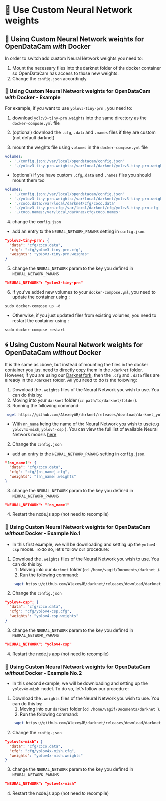 # 🎱 Use Custom Neural Network weights

## 🐋 Using Custom Neural Network weights for OpenDataCam *with* Docker

In order to switch add custom Neural Network weights you need to:
  1. Mount the necessary files into the darknet folder of the docker container so OpenDataCam has access to those new weights.
  2. Change the `config.json` accordingly

### 📖 Using Custom Neural Network weights for OpenDataCam *with* Docker - Example

For example, if you want to use `yolov3-tiny-prn` , you need to:

  1. download `yolov3-tiny-prn.weights` into the same directory as the `docker-compose.yml` file

  2. (optional) download the `.cfg`, `.data` and `.names` files if they are custom (not default darknet)

  3. mount the weights file using `volumes` in the `docker-compose.yml` file

```yaml
volumes:
  - './config.json:/var/local/opendatacam/config.json'
  - './yolov3-tiny-prn.weights:/var/local/darknet/yolov3-tiny-prn.weights'
```

  - (optional) if you have custom `.cfg`,`.data` and `.names` files you should mount them too


```yaml
volumes:
  - './config.json:/var/local/opendatacam/config.json'
  - './yolov3-tiny-prn.weights:/var/local/darknet/yolov3-tiny-prn.weights'
  - './coco.data:/var/local/darknet/cfg/coco.data'
  - './yolov3-tiny-prn.cfg:/var/local/darknet/cfg/yolov3-tiny-prn.cfg'
  - './coco.names:/var/local/darknet/cfg/coco.names'
```

  4. change the `config.json`

  - add an entry to the `NEURAL_NETWORK_PARAMS` setting in `config.json`.

```json
"yolov3-tiny-prn": {
  "data": "cfg/coco.data",
  "cfg": "cfg/yolov3-tiny-prn.cfg",
  "weights": "yolov3-tiny-prn.weights"
}
```

  5. change the `NEURAL_NETWORK` param to the key you defined in `NEURAL_NETWORK_PARAMS`

```json
"NEURAL_NETWORK": "yolov3-tiny-prn"
```

  6. If you've added new volumes to your `docker-compose.yml`, you need to update the container using : 

```
sudo docker-compose up -d
```

  - Otherwise, if you just updated files from existing volumes, you need to restart the container using  : 

```
sudo docker-compose restart
```

## 🌀 Using Custom Neural Network weights for OpenDataCam *without* Docker


It is the same as above, but instead of mounting the files in the docker container you just need to directly copy them in the `/darknet` folder. 
However, if you are using our [Darknet fork](https://github.com/IrishTrafficSurveysDev/darknet), then the `.cfg` and `.data` files are already in the `/darknet` folder. All you need to do is the following: 

1. Download the `.weights` files of the Neural Network you wish to use. You can do this by:
  1. Moving into your `darknet` folder (`cd path/to/darknet/folder`).
  2. Running the following command:
  
   ``` bash
    wget https://github.com/AlexeyAB/darknet/releases/download/darknet_yolo_v4_pre/[nn_name].weights --no-check-certificate
   ```
   - With `nn_name` being the name of the Neural Network you wish to use(e.g `yolov4x-mish`, `yolov4-csp` ). You can view the full list of available Neural Network models [here](https://github.com/AlexeyAB/darknet/tree/master/cfg)

2. Change the `config.json`

  - add an entry to the `NEURAL_NETWORK_PARAMS` setting in `config.json`.

```json
"[nn_name]": {
  "data": "cfg/coco.data",
  "cfg": "cfg/[nn_name].cfg",
  "weights": "[nn_name].weights"
}
```

3. change the `NEURAL_NETWORK` param to the key you defined in `NEURAL_NETWORK_PARAMS`

```json
"NEURAL_NETWORK": "[nn_name]"
```

4. Restart the node.js app (not need to recompile)


### 📖 Using Custom Neural Network weights for OpenDataCam *without* Docker - Example No.1

- In this first example, we will be downloading and setting up the `yolov4-csp` model. To do so, let's follow our procedure:

1. Download the `.weights` files of the Neural Network you wish to use. You can do this by:
   1. Moving into our `darknet` folder (`cd /home/vagif/Documents/darknet `).
   2. Run the following command:
   ``` bash
    wget https://github.com/AlexeyAB/darknet/releases/download/darknet_yolo_v4_pre/yolov4-csp.weights --no-check-certificate
   ```
2. Change the `config.json`

```json
"yolov4-csp": {
  "data": "cfg/coco.data",
  "cfg": "cfg/yolov4-csp.cfg",
  "weights": "yolov4-csp.weights"
}
```

3. change the `NEURAL_NETWORK` param to the key you defined in `NEURAL_NETWORK_PARAMS`

```json
"NEURAL_NETWORK": "yolov4-csp"
```

4. Restart the node.js app (not need to recompile)



### 📖 Using Custom Neural Network weights for OpenDataCam *without* Docker - Example No.2

- In this second example, we will be downloading and setting up the `yolov4x-mish` model. To do so, let's follow our procedure:

1. Download the `.weights` files of the Neural Network you wish to use. You can do this by:
   1. Moving into our `darknet` folder (`cd /home/vagif/Documents/darknet `).
   2. Run the following command:
   ``` bash
    wget https://github.com/AlexeyAB/darknet/releases/download/darknet_yolo_v4_pre/yolov4x-mish.weights --no-check-certificate
   ```
2. Change the `config.json`

```json
"yolov4x-mish": {
  "data": "cfg/coco.data",
  "cfg": "cfg/yolov4x-mish.cfg",
  "weights": "yolov4x-mish.weights"
}
```

3. change the `NEURAL_NETWORK` param to the key you defined in `NEURAL_NETWORK_PARAMS`

```json
"NEURAL_NETWORK": "yolov4x-mish"
```

4. Restart the node.js app (not need to recompile)

